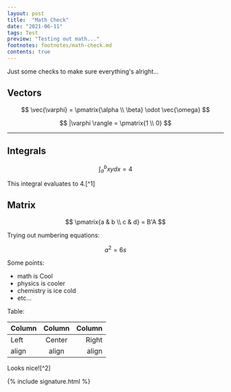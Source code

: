 ```yaml
---
layout: post
title:  "Math Check"
date: "2021-06-11"
tags: Test
preview: "Testing out math..."
footnotes: footnotes/math-check.md
contents: true
---
```


Just some checks to make sure everything's alright...

## Vectors

$$
\vec{\varphi} = \pmatrix{\alpha \\ \beta} \odot \vec{\omega}
$$

$$
|\varphi \rangle = \pmatrix{1 \\ 0}
$$

---

## Integrals

$$
\int_a^b xy dx = 4
$$

This integral evaluates to 4.[^1]

## Matrix

$$
\pmatrix{a & b \\ c & d} = B'A
$$

Trying out numbering equations:

$$
\begin{equation}a^2 = 6s\end{equation}
$$

Some points:

* math is Cool
* physics is cooler
* chemistry is ice cold
* etc...

Table:

Column | Column | Column
:----- | :----: | -----:
Left   | Center | Right
align  | align  | align

Looks nice![^2]

{% include signature.html %}
